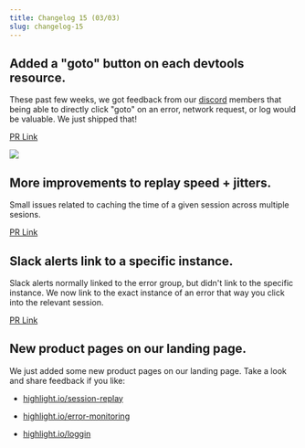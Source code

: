 ```yaml
---
title: Changelog 15 (03/03)
slug: changelog-15
---
```


## Added a "goto" button on each devtools resource.

These past few weeks, we got feedback from our [discord](https://highlight.io/community) members that being able to directly click "goto" on an error, network request, or log would be valuable. We just shipped that!

[PR Link](https://github.com/highlight/highlight/issues/4485)

![](/images/goto.png)

## More improvements to replay speed + jitters.

Small issues related to caching the time of a given session across multiple sesions.

[PR Link](https://github.com/highlight/highlight/issues/4499)

## Slack alerts link to a specific instance.

Slack alerts normally linked to the error group, but didn't link to the specific instance. We now link to the exact instance of an error that way you click into the relevant session.

[PR Link](https://github.com/highlight/highlight/issues/4485)

## New product pages on our landing page.

We just added some new product pages on our landing page. Take a look and share feedback if you like:

- [highlight.io/session-replay](https://www.highlight.io/session-replay)

- [highlight.io/error-monitoring](https://www.highlight.io/error-monitoring)

- [highlight.io/loggin](https://www.highlight.io/logging)
